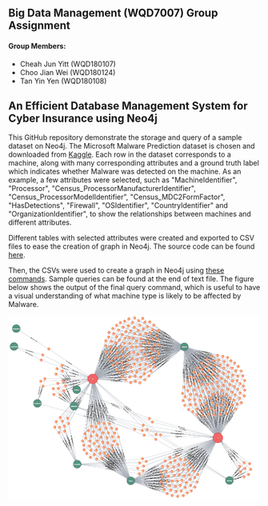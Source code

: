 ## Big Data Management (WQD7007) Group Assignment

#### Group Members:
- Cheah Jun Yitt (WQD180107)
- Choo Jian Wei (WQD180124)
- Tan Yin Yen (WQD180108)

## An Efficient Database Management System for Cyber Insurance using Neo4j
This GitHub repository demonstrate the storage and query of a sample dataset on Neo4j. The Microsoft Malware Prediction dataset is chosen and downloaded from [Kaggle](https://www.kaggle.com/c/microsoft-malware-prediction/data). 
Each row in the dataset corresponds to a machine, along with many corresponding attributes and a ground truth label which indicates whether Malware was detected on the machine.
As an example, a few attributes were selected, such as "MachineIdentifier", "Processor", "Census_ProcessorManufacturerIdentifier", "Census_ProcessorModelIdentifier", "Census_MDC2FormFactor", "HasDetections", "Firewall", "OSIdentifier", "CountryIdentifier" and "OrganizationIdentifier", to show the relationships between machines and different attributes.
    
Different tables with selected attributes were created and exported to CSV files to ease the creation of graph in Neo4j. The source code can be found [here](https://github.com/junyitt/bdm-framework/blob/master/Neo4j_ExportCSV.ipynb). 
  
Then, the CSVs were used to create a graph in Neo4j using [these commands](https://github.com/junyitt/bdm-framework/blob/master/Neo4j_commands.txt). Sample queries can be found at the end of text file. The figure below shows the output of the final query command, which is useful to have a visual understanding of what machine type is likely to be affected by Malware.
  
![alt text][graphimg]  
  
[graphimg]: https://raw.githubusercontent.com/junyitt/bdm-framework/master/graph_example.PNG "Query example"
